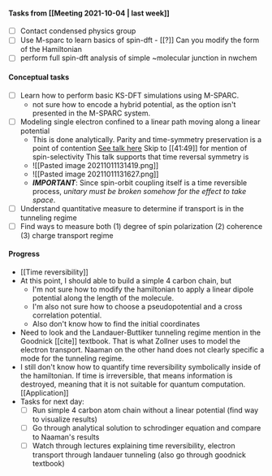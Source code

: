 #### Tasks from [[Meeting 2021-10-04 | last week]]
- [ ] Contact condensed physics group 
- [ ] Use M-sparc to learn basics of spin-dft
		- [[?]] Can you modify the form of the Hamiltonian 
- [ ] perform full spin-dft analysis of simple ~molecular junction in nwchem

#### Conceptual tasks
- [ ] Learn how to perform basic KS-DFT simulations using M-SPARC. 
	- not sure how to encode a hybrid potential, as the option isn't presented in the M-SPARC system. 
- [ ] Modeling single electron confined to a linear path moving along a linear potential
	- This is done analytically. Parity and time-symmetry preservation is a point of contention [See talk here](https://youtu.be/SOXCJ1tQB6g) Skip to [[41:49]] for mention of spin-selectivity This talk supports that time reversal symmetry is 
	- ![[Pasted image 20211011131419.png]]
	- ![[Pasted image 20211011131627.png]]
	- ***IMPORTANT***: Since spin-orbit coupling itself is a time reversible process, *unitary must be broken somehow for the effect to take space*. 
- [ ] Understand quantitative measure to determine if transport is in the tunneling regime
- [ ] Find ways to measure both (1) degree of spin polarization (2) coherence (3) charge transport regime

#### Progress
- [[Time reversibility]]
- At this point, I should able to build a simple 4 carbon chain, but
	-  I'm not sure how to modify the hamiltonian to apply a linear dipole potential along the length of the molecule. 
	-  I'm also not sure how to choose a pseudopotential and a cross correlation potential. 
	- Also don't know how to find the initial coordinates
- Need to look and the Landauer-Buttiker tunneling regime mention in the Goodnick [[cite]] textbook. That is what Zollner uses to model the electron transport. Naaman on the other hand does not clearly specific a mode for the tunneling regime.
- I still don't know how to quantify time reversibility symbolically inside of the hamiltonian. If time is irreversible, that means information is destroyed, meaning that it is not suitable for quantum computation. [[Application]]
- Tasks for next day:
	- [ ] Run simple 4 carbon atom chain without a linear potential (find way to visualize results)
	- [ ] Go through analytical solution to schrodinger equation and compare to Naaman's results
	- [ ] Watch through lectures explaining time reversibility, electron transport through landauer tunneling (also go through goodnick textbook)